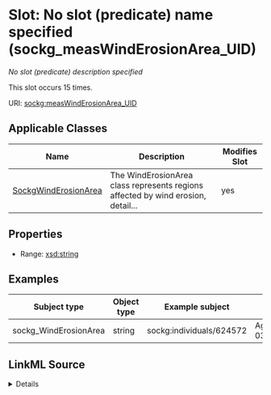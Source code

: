 

# Slot: No slot (predicate) name specified (sockg_measWindErosionArea_UID)


_No slot (predicate) description specified_






This slot occurs 15 times.


URI: [sockg:measWindErosionArea_UID](https://idir.uta.edu/sockg-ontology/docs/measWindErosionArea_UID)



<!-- no inheritance hierarchy -->





## Applicable Classes

| Name | Description | Modifies Slot |
| --- | --- | --- |
| [SockgWindErosionArea](../classes/SockgWindErosionArea.md) | The WindErosionArea class represents regions affected by wind erosion, detail... |  yes  |







## Properties

* Range: [xsd:string](http://www.w3.org/2001/XMLSchema#string)






## Examples

| Subject type | Object type | Example subject | Example object | Occurrences |
| --- | --- | --- | --- | --- |
| sockg_WindErosionArea | string | sockg:individuals/624572 | AgCros_TXBSWEWC_COMP2_2001-03-15 | 15 |




## LinkML Source

<details>

```yaml
name: sockg_measWindErosionArea_UID
annotations:
  count:
    tag: count
    value: 15
description: No slot (predicate) description specified
title: No slot (predicate) name specified
examples:
- object:
    example_object: AgCros_TXBSWEWC_COMP2_2001-03-15
    example_object_type: string
    example_predicate: sockg:measWindErosionArea_UID
    example_subject: sockg:individuals/624572
    example_subject_type: sockg_WindErosionArea
from_schema: soc-kg
rank: 1000
domain: sockg_WindErosionArea
slot_uri: sockg:measWindErosionArea_UID
alias: sockg_measWindErosionArea_UID
domain_of:
- sockg_WindErosionArea
range: string

```
</details>